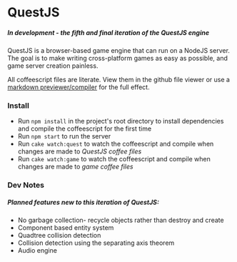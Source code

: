 # QuestJS
##### In development - the fifth and final iteration of the QuestJS engine
QuestJS is a browser-based game engine that can run on a NodeJS server. The goal is to make writing cross-platform games as easy as possible, and game server creation painless.

All coffeescript files are literate. View them in the github file viewer or use a [markdown previewer/compiler](https://github.com/revolunet/sublimetext-markdown-preview) for the full effect.


### Install
* Run `npm install` in the project's root directory to install dependencies and compile the coffeescript for the first time
* Run `npm start` to run the server
* Run `cake watch:quest` to watch the coffeescript and compile when changes are made to *QuestJS coffee files*
* Run `cake watch:game` to watch the coffeescript and compile when changes are made to *game coffee files*

### Dev Notes
##### Planned features new to this iteration of QuestJS:
* No garbage collection- recycle objects rather than destroy and create
* Component based entity system
* Quadtree collision detection
* Collision detection using the separating axis theorem
* Audio engine

